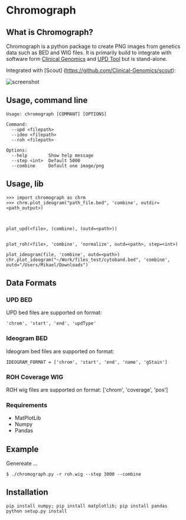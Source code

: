 # Chromograph

## What is Chromograph?
Chromograph is a python package to create PNG images from genetics data
such as BED and WIG files. It is primarily build to integrate with
software form [Clinical Genomics](https://github.com/Clinical-Genomics) and
[UPD Tool](https://github.com/bjhall/upd) but is stand-alone.

Integrated with [Scout] (https://github.com/Clinical-Genomics/scout):


![screenshot](https://github.com/mikaell/chromograph/blob/master/scout_example.png)




## Usage, command line
```
Usage: chromograph [COMMANT] [OPTIONS]

Command:
  --upd <filepath>
  --ideo <filepath>
  --roh <filepath>

Options:
  --help        Show help message
  --step <int>  Default 5000
  --combine     Default one image/png
```



## Usage, lib
```
>>> import chromograph as chrm
>>> chrm.plot_ideogram("path_file.bed", 'combine', outdir=<path_output>)



plot_upd(<file>, (combine), (outd=<path>))


plot_roh(<file>, 'combine', 'normalize', outd=<path>, step=<int>)

plot_ideogram(file, 'combine', outd=<path>)
chr.plot_ideogram("~/Work/files_test/cytoband.bed", 'combine', outd="/Users/Mikael/Downloads")

```




## Data Formats
### UPD BED
UPD bed files are supported on format:
```
'chrom', 'start', 'end', 'updType'
```

### Ideogram BED
Ideogram bed files are supported on format:
```
IDEOGRAM_FORMAT = ['chrom', 'start', 'end', 'name', 'gStain']
```

### ROH Coverage WIG
ROH wig files are supported on format:
['chrom', 'coverage', 'pos']

### Requirements
 * MatPlotLib
 * Numpy
 * Pandas

## Example
Genereate ...
```
$ ./chromograph.py -r roh.wig --step 3000 --combine
```
## Installation
```
pip install numpy; pip install matplotlib; pip install pandas
python setup.py install
```




